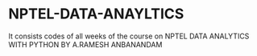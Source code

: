 # NPTEL-DATA-ANAYLTICS
It consists codes of all weeks of the course on NPTEL DATA ANALYTICS WITH PYTHON BY A.RAMESH ANBANANDAM
